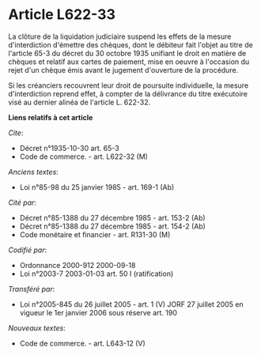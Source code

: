 # Article L622-33

La clôture de la liquidation judiciaire suspend les effets de la mesure d'interdiction d'émettre des chèques, dont le
débiteur fait l'objet au titre de l'article 65-3 du décret du 30 octobre 1935 unifiant le droit en matière de chèques et
relatif aux cartes de paiement, mise en oeuvre à l'occasion du rejet d'un chèque émis avant le jugement d'ouverture de la
procédure.

Si les créanciers recouvrent leur droit de poursuite individuelle, la mesure d'interdiction reprend effet, à compter de la
délivrance du titre exécutoire visé au dernier alinéa de l'article L. 622-32.

**Liens relatifs à cet article**

_Cite_:

  - Décret n°1935-10-30 art. 65-3
  - Code de commerce. - art. L622-32 (M)

_Anciens textes_:

  - Loi n°85-98 du 25 janvier 1985 - art. 169-1 (Ab)

_Cité par_:

  - Décret n°85-1388 du 27 décembre 1985 - art. 153-2 (Ab)
  - Décret n°85-1388 du 27 décembre 1985 - art. 154-2 (Ab)
  - Code monétaire et financier - art. R131-30 (M)

_Codifié par_:

  - Ordonnance 2000-912 2000-09-18
  - Loi n°2003-7 2003-01-03 art. 50 I (ratification)

_Transféré par_:

  - Loi n°2005-845 du 26 juillet 2005 - art. 1 (V) JORF 27 juillet 2005 en vigueur le 1er janvier 2006 sous réserve art. 190

_Nouveaux textes_:

  - Code de commerce. - art. L643-12 (V)

